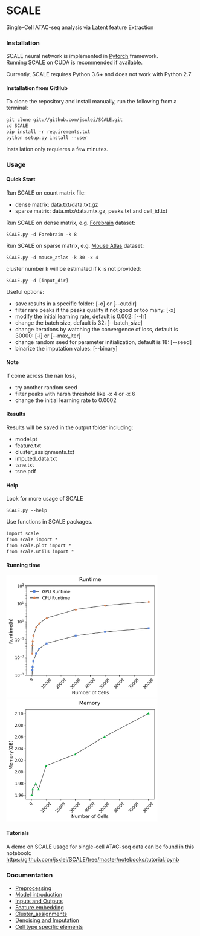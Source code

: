 # SCALE
Single-Cell ATAC-seq analysis via Latent feature Extraction

### Installation  

SCALE neural network is implemented in [Pytorch](https://pytorch.org/) framework.  
Running SCALE on CUDA is recommended if available.   
	
Currently, SCALE requires Python 3.6+ and does not work with Python 2.7

#### Installation from GitHub

To clone the repository and install manually, run the following from a terminal:

    git clone git://github.com/jsxlei/SCALE.git
    cd SCALE
    pip install -r requirements.txt
    python setup.py install --user
    
Installation only requieres a few minutes.

### Usage

#### Quick Start

Run SCALE on count matrix file: 
* dense matrix: data.txt/data.txt.gz
* sparse matrix: data.mtx/data.mtx.gz, peaks.txt and cell_id.txt

Run SCALE on dense matrix, e.g. [Forebrain](https://cloud.tsinghua.edu.cn/d/21975230039b46b8890e/) dataset:  

	SCALE.py -d Forebrain -k 8
	
Run SCALE on sparse matrix, e.g. [Mouse Atlas](https://cloud.tsinghua.edu.cn/d/cd5ea4ea93c04513966f/) dataset:
	
	SCALE.py -d mouse_atlas -k 30 -x 4

cluster number k will be estimated if k is not provided: 

	SCALE.py -d [input_dir]

Useful options:  
* save results in a specific folder: [-o] or [--outdir] 
* filter rare peaks if the peaks quality if not good or too many: [-x]
* modify the initial learning rate, default is 0.002: [--lr]  
* change the batch size, default is 32: [--batch_size]
* change iterations by watching the convergence of loss, default is 30000: [-i] or [--max_iter]  
* change random seed for parameter initialization, default is 18: [--seed]
* binarize the imputation values: [--binary]
	
#### Note    
If come across the nan loss, 
* try another random seed
* filter peaks with harsh threshold like -x 4 or -x 6
* change the initial learning rate to 0.0002 
	
#### Results
Results will be saved in the output folder including:
* model.pt
* feature.txt
* cluster_assignments.txt
* imputed_data.txt
* tsne.txt
* tsne.pdf

#### Help
Look for more usage of SCALE

	SCALE.py --help 

Use functions in SCALE packages.

	import scale
	from scale import *
	from scale.plot import *
	from scale.utils import *
	
#### Running time
<p float="left">
  <img src="docs/png/runtime.png" width="400" />
  <img src="docs/png/memory.png" width="400" /> 
</p>

#### Tutorials
A demo on SCALE usage for single-cell ATAC-seq data can be found in this notebook: 
https://github.com/jsxlei/SCALE/tree/master/notebooks/tutorial.ipynb


### Documentation

* [Preprocessing](docs/preprocessing.md)
* [Model introduction](docs/model_introduction.md)
* [Inputs and Outputs](docs/inputs_and_outputs.md)
* [Feature embedding](docs/feature_embedding.md)
* [Cluster_assignments](docs/cluster_assignments.md)
* [Denoising and Imputation](docs/denoising_and_imputation.md)
* [Cell type specific elements](docs/cell_type_specific_elements.md)
